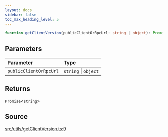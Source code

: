 ```yaml
---
layout: docs
sidebar: false
toc_max_heading_level: 5
---
```


```ts
function getClientVersion(publicClientOrRpcUrl: string | object): Promise<string>
```

## Parameters

| Parameter | Type |
| :------ | :------ |
| `publicClientOrRpcUrl` | `string` \| `object` |

## Returns

`Promise`\<`string`\>

## Source

[src/utils/getClientVersion.ts:9](https://github.com/OffchainLabs/arbitrum-orbit-sdk/blob/27c24d61cdc7e62a81af29bd04f39d5a3549ecb3/src/utils/getClientVersion.ts#L9)
